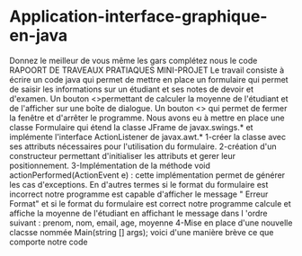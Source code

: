 # Application-interface-graphique-en-java
Donnez le meilleur de vous même les gars complétez nous le code RAPOORT DE TRAVEAUX PRATIAQUES MINI-PROJET Le travail consiste à écrire un code java qui permet de mettre en place un formulaire qui permet de saisir les informations sur un étudiant et ses notes de devoir et d'examen. Un bouton <>permettant de calculer la moyenne de l'étudiant et de l'afficher sur une boîte de dialogue. Un bouton <> qui permet de fermer la fenêtre et d'arrêter le programme. Nous avons eu à mettre en place une classe Formulaire qui étend la classe JFrame de javax.swings.* et implémente l'interface ActionListener de javax.awt.* 1-créer la classe avec ses attributs nécessaires pour l'utilisation du formulaire. 2-création d'un constructeur permettant d'initialiser les attributs et gerer leur positionnement. 3-Implémentation de la méthode void actionPerformed(ActionEvent e) : cette implémentation permet de générer les cas d'exceptions. En d'autres termes si le format du formulaire est incorrect notre programme est capable d'afficher le message " Erreur Format" et si le format du formulaire est correct notre programme calcule et affiche la moyenne de l'étudiant en affichant le message dans l 'ordre suivant : prenom, nom, email, age, moyenne 4-Mise en place d'une nouvelle clacsse nommée Main(string [] args); voici d'une manière brève ce que comporte notre code
